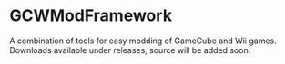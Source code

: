 # GCWModFramework
A combination of tools for easy modding of GameCube and Wii games.  
Downloads available under releases, source will be added soon.
